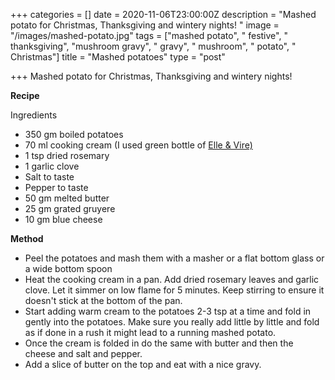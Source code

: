 +++
categories = []
date = 2020-11-06T23:00:00Z
description = "Mashed potato for Christmas, Thanksgiving and wintery nights! "
image = "/images/mashed-potato.jpg"
tags = ["mashed potato", " festive", " thanksgiving", "mushroom gravy", " gravy", " mushroom", " potato", " Christmas"]
title = "Mashed potatoes"
type = "post"

+++
Mashed potato for Christmas, Thanksgiving and wintery nights!

**Recipe**

Ingredients

* 350 gm boiled potatoes
* 70 ml cooking cream (I used green bottle of [Elle & Vire)](https://www.amazon.fr/Elle-Vire-Cr%C3%A8me-Enti%C3%A8re-Normandie/dp/B00LI3YJVO)
* 1 tsp dried rosemary
* 1 garlic clove
* Salt to taste
* Pepper to taste
* 50 gm melted butter
* 25 gm grated gruyere
* 10 gm blue cheese

**Method**

* Peel the potatoes and mash them with a masher or a flat bottom glass or a wide bottom spoon
* Heat the cooking cream in a pan. Add dried rosemary leaves and garlic clove. Let it simmer on low flame for 5 minutes. Keep stirring to ensure it doesn't stick at the bottom of the pan.
* Start adding warm cream to the potatoes 2-3 tsp at a time and fold in gently into the potatoes. Make sure you really add little by little and fold as if done in a rush it might lead to a running mashed potato.
* Once the cream is folded in do the same with butter and then the cheese and salt and pepper.
* Add a slice of butter on the top and eat with a nice gravy.